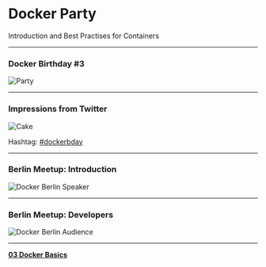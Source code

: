 # Docker Party

Introduction and Best Practises for Containers

---

### Docker Birthday #3

![Party](images/docker_party.png)

---

### Impressions from Twitter

![Cake](images/docker_birthday_cake.png)

Hashtag: [#dockerbday](https://twitter.com/search?f=tweets&vertical=default&q=%23dockerbday&src=tyah)

---

### Berlin Meetup: Introduction

![Docker Berlin Speaker](images/docker_berlin_meetup_1.jpg)

---

### Berlin Meetup: Developers

![Docker Berlin Audience](images/docker_berlin_meetup_2.jpg)

---

[__03 Docker Basics__](http://localhost:1948/03_docker_basics.md#/)
